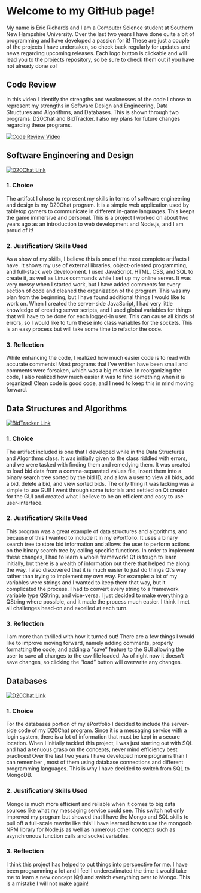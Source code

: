 # Welcome to my GitHub page!

My name is Eric Richards and I am a Computer Science student at Southern New Hampshire University. Over the last two years I have done quite a bit of programming and have developed a passion for it! These are just a couple of the projects I have undertaken, so check back regularly for updates and news regarding upcoming releases. Each logo button is clickable and will lead you to the projects repository, so be sure to check them out if you have not already done so!

## Code Review

In this video I identify the strengths and weaknesses of the code I chose to represent my strengths in Software Design and Engineering, Data Structures and Algorithms, and Databases. This is shown through two programs: D20Chat and BidTracker. I also my plans for future changes regarding these programs.

[![Code Review Video](https://i.imgur.com/DbimJgv.png)](https://youtu.be/K10crVmGWls)

## Software Engineering and Design

[![D20Chat Link](https://i.imgur.com/9YB3PsR.png)](https://github.com/RichardsDevelopment/D20Chat)

### 1. Choice

The artifact I chose to represent my skills in terms of software engineering and design is my D20Chat program. It is a simple web application used by tabletop gamers to communicate in different in-game languages. This keeps the game immersive and personal. This is a project I worked on about two years ago as an introduction to web development and Node.js, and I am proud of it!

### 2. Justification/ Skills Used

As a show of my skills, I believe this is one of the most complete artifacts I have. It shows my use of external libraries, object-oriented programming, and full-stack web development. I used JavaScript, HTML, CSS, and SQL to create it, as well as Linux commands while I set up my online server. It was very messy when I started work, but I have added comments for every section of code and cleaned the organization of the program.  This was my plan from the beginning, but I have found additional things I would like to work on. When I created the server-side JavaScript, I had very little knowledge of creating server scripts, and I used global variables for things that will have to be done for each logged-in user. This can cause all kinds of errors, so I would like to turn these into class variables for the sockets. This is an easy process but will take some time to refactor the code. 

### 3. Reflection

While enhancing the code, I realized how much easier code is to read with accurate comments! Most programs that I’ve written have been small and comments were forsaken, which was a big mistake. In reorganizing the code, I also realized how much easier it was to find something when it is organized! Clean code is good code, and I need to keep this in mind moving forward.

## Data Structures and Algorithms

[![BidTracker Link](https://i.imgur.com/sK1K7lC.png)](https://github.com/RichardsDevelopment/BidTracker)

### 1. Choice

The artifact included is one that I developed while in the Data Structures and Algorithms class. It was initially given to the class riddled with errors, and we were tasked with finding them and remedying them. It was created to load bid data from a comma-separated values file, insert them into a  binary search tree sorted by the bid ID, and allow a user to view all bids, add a bid, delete a bid, and view sorted bids. The only thing it was lacking was a simple to use GUI! I went through some tutorials and settled on Qt creator for the GUI and created what I believe to be an efficient and easy to use user-interface.

### 2. Justification/ Skills Used

This program was a great example of data structures and algorithms, and because of this I wanted to include it in my ePortfolio. It uses a binary search tree to store bid information and allows the user to perform actions on the binary search tree by calling specific functions. In order to implement these changes, I had to learn a whole framework! Qt is tough to learn initially, but there is a wealth of information out there that helped me along the way. I also discovered that it is much easier to just do things Qt’s way rather than trying to implement my own way. For example: a lot of my variables were strings and I wanted to keep them that way, but it complicated the process. I had to convert every string to a framework variable type QString, and vice-versa. I just decided to make everything a QString where possible, and it made the process much easier. I think I met all challenges head-on and excelled at each turn.

### 3. Reflection

I am more than thrilled with how it turned out! There are a few things I would like to improve moving forward, namely adding comments, properly formatting the code, and adding a “save” feature to the GUI allowing the user to save all changes to the csv file loaded. As of right now it doesn’t save changes, so clicking the “load” button will overwrite any changes. 

## Databases

[![D20Chat Link](https://i.imgur.com/9YB3PsR.png)](https://github.com/RichardsDevelopment/D20Chat)

### 1. Choice

For the databases portion of my ePortfolio I decided to include the server-side code of my D20Chat program. Since it is a messaging service with a login system, there is a lot of information that must be kept in a secure location. When I initially tackled this project, I was just starting out with SQL and had a tenuous grasp on the concepts, never mind efficiency best practices! Over the last two years I have developed more programs than I can remember , most of them using database connections and different programming languages. This is why I have decided to switch from SQL to MongoDB. 

### 2. Justification/ Skills Used

Mongo is much more efficient and reliable when it comes to big data sources like what my messaging service could see. This switch not only improved my program but showed that I have the Mongo and SQL skills to pull off a full-scale rewrite like this! I have learned how to use the mongodb NPM library for Node.js as well as numerous other concepts such as asynchronous function calls and socket variables.

### 3. Reflection

I think this project has helped to put things into perspective for me. I have been programming a lot and I feel I underestimated the time it would take me to learn a new concept (Qt) and switch everything over to Mongo. This is a mistake I will not make again! 

